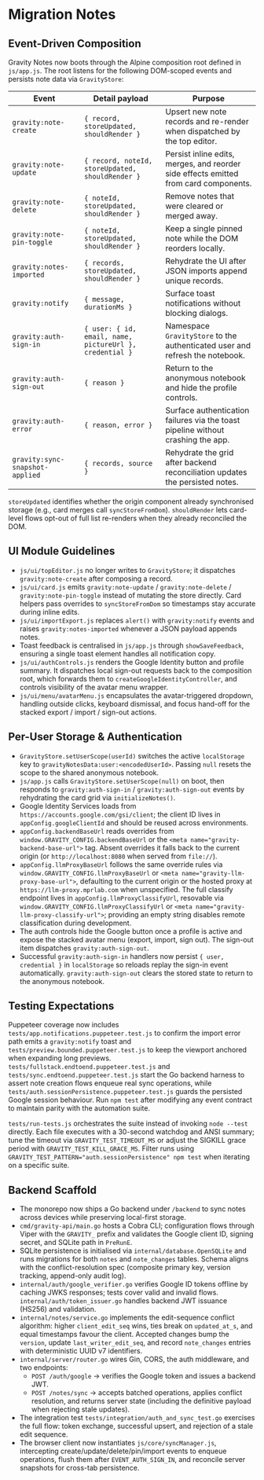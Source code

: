 # Migration Notes

## Event-Driven Composition

Gravity Notes now boots through the Alpine composition root defined in `js/app.js`. The root listens for the following
DOM-scoped events and persists note data via `GravityStore`:

| Event | Detail payload | Purpose |
| --- | --- | --- |
| `gravity:note-create` | `{ record, storeUpdated, shouldRender }` | Upsert new note records and re-render when dispatched by the top editor. |
| `gravity:note-update` | `{ record, noteId, storeUpdated, shouldRender }` | Persist inline edits, merges, and reorder side effects emitted from card components. |
| `gravity:note-delete` | `{ noteId, storeUpdated, shouldRender }` | Remove notes that were cleared or merged away. |
| `gravity:note-pin-toggle` | `{ noteId, storeUpdated, shouldRender }` | Keep a single pinned note while the DOM reorders locally. |
| `gravity:notes-imported` | `{ records, storeUpdated, shouldRender }` | Rehydrate the UI after JSON imports append unique records. |
| `gravity:notify` | `{ message, durationMs }` | Surface toast notifications without blocking dialogs. |
| `gravity:auth-sign-in` | `{ user: { id, email, name, pictureUrl }, credential }` | Namespace `GravityStore` to the authenticated user and refresh the notebook. |
| `gravity:auth-sign-out` | `{ reason }` | Return to the anonymous notebook and hide the profile controls. |
| `gravity:auth-error` | `{ reason, error }` | Surface authentication failures via the toast pipeline without crashing the app. |
| `gravity:sync-snapshot-applied` | `{ records, source }` | Rehydrate the grid after backend reconciliation updates the persisted notes. |

`storeUpdated` identifies whether the origin component already synchronised storage (e.g., card merges call
`syncStoreFromDom`). `shouldRender` lets card-level flows opt-out of full list re-renders when they already reconciled
the DOM.

## UI Module Guidelines

* `js/ui/topEditor.js` no longer writes to `GravityStore`; it dispatches `gravity:note-create` after composing a record.
* `js/ui/card.js` emits `gravity:note-update` / `gravity:note-delete` / `gravity:note-pin-toggle` instead of mutating the
  store directly. Card helpers pass overrides to `syncStoreFromDom` so timestamps stay accurate during inline edits.
* `js/ui/importExport.js` replaces `alert()` with `gravity:notify` events and raises `gravity:notes-imported` whenever a
  JSON payload appends notes.
* Toast feedback is centralised in `js/app.js` through `showSaveFeedback`, ensuring a single toast element handles all
  notification copy.
* `js/ui/authControls.js` renders the Google Identity button and profile summary. It dispatches local sign-out requests
  back to the composition root, which forwards them to `createGoogleIdentityController`, and controls visibility of the
  avatar menu wrapper.
* `js/ui/menu/avatarMenu.js` encapsulates the avatar-triggered dropdown, handling outside clicks, keyboard dismissal,
  and focus hand-off for the stacked export / import / sign-out actions.

## Per-User Storage & Authentication

* `GravityStore.setUserScope(userId)` switches the active `localStorage` key to `gravityNotesData:user:<encodedUserId>`.
  Passing `null` resets the scope to the shared anonymous notebook.
* `js/app.js` calls `GravityStore.setUserScope(null)` on boot, then responds to `gravity:auth-sign-in` /
  `gravity:auth-sign-out` events by rehydrating the card grid via `initializeNotes()`.
* Google Identity Services loads from `https://accounts.google.com/gsi/client`; the client ID lives in
  `appConfig.googleClientId` and should be reused across environments.
* `appConfig.backendBaseUrl` reads overrides from `window.GRAVITY_CONFIG.backendBaseUrl` or the
  `<meta name="gravity-backend-base-url">` tag. Absent overrides it falls back to the current origin (or
  `http://localhost:8080` when served from `file://`).
* `appConfig.llmProxyBaseUrl` follows the same override rules via `window.GRAVITY_CONFIG.llmProxyBaseUrl` or
  `<meta name="gravity-llm-proxy-base-url">`, defaulting to the current origin or the hosted proxy at
  `https://llm-proxy.mprlab.com` when unspecified. The full classify endpoint lives in
  `appConfig.llmProxyClassifyUrl`, resovable via `window.GRAVITY_CONFIG.llmProxyClassifyUrl` or
  `<meta name="gravity-llm-proxy-classify-url">`; providing an empty string disables remote classification during
  development.
* The auth controls hide the Google button once a profile is active and expose the stacked avatar menu (export, import,
  sign out). The sign-out item dispatches `gravity:auth-sign-out`.
* Successful `gravity:auth-sign-in` handlers now persist `{ user, credential }` in `localStorage` so reloads replay the
  sign-in event automatically. `gravity:auth-sign-out` clears the stored state to return to the anonymous notebook.

## Testing Expectations

Puppeteer coverage now includes `tests/app.notifications.puppeteer.test.js` to confirm the import error path emits a
`gravity:notify` toast and `tests/preview.bounded.puppeteer.test.js` to keep the viewport anchored when expanding long
previews. `tests/fullstack.endtoend.puppeteer.test.js` and `tests/sync.endtoend.puppeteer.test.js` start the Go backend
harness to assert note creation flows enqueue real sync operations, while
`tests/auth.sessionPersistence.puppeteer.test.js` guards the persisted Google session behaviour. Run `npm test` after
modifying any event contract to maintain parity with the automation suite.

`tests/run-tests.js` orchestrates the suite instead of invoking `node --test` directly. Each file executes with a
30-second watchdog and ANSI summary; tune the timeout via `GRAVITY_TEST_TIMEOUT_MS` or adjust the SIGKILL grace period
with `GRAVITY_TEST_KILL_GRACE_MS`. Filter runs using `GRAVITY_TEST_PATTERN="auth.sessionPersistence" npm test` when
iterating on a specific suite.

## Backend Scaffold

* The monorepo now ships a Go backend under `/backend` to sync notes across devices while preserving local-first storage.
* `cmd/gravity-api/main.go` hosts a Cobra CLI; configuration flows through Viper with the `GRAVITY_` prefix and validates
  the Google client ID, signing secret, and SQLite path in `PreRunE`.
* SQLite persistence is initialised via `internal/database.OpenSQLite` and runs migrations for both `notes` and
  `note_changes` tables. Schema aligns with the conflict-resolution spec (composite primary key, version tracking,
  append-only audit log).
* `internal/auth/google_verifier.go` verifies Google ID tokens offline by caching JWKS responses; tests cover valid and
  invalid flows. `internal/auth/token_issuer.go` handles backend JWT issuance (HS256) and validation.
* `internal/notes/service.go` implements the edit-sequence conflict algorithm: higher `client_edit_seq` wins, ties break
  on `updated_at_s`, and equal timestamps favour the client. Accepted changes bump the `version`, update
  `last_writer_edit_seq`, and record `note_changes` entries with deterministic UUID v7 identifiers.
* `internal/server/router.go` wires Gin, CORS, the auth middleware, and two endpoints:
  - `POST /auth/google` → verifies the Google token and issues a backend JWT.
  - `POST /notes/sync` → accepts batched operations, applies conflict resolution, and returns server state (including the
    definitive payload when rejecting stale updates).
* The integration test `tests/integration/auth_and_sync_test.go` exercises the full flow: token exchange, successful
  upsert, and rejection of a stale edit sequence.
* The browser client now instantiates `js/core/syncManager.js`, intercepting create/update/delete/pin/import events to
  enqueue operations, flush them after `EVENT_AUTH_SIGN_IN`, and reconcile server snapshots for cross-tab persistence.
